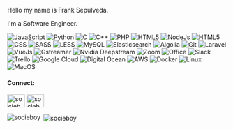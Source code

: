 Hello my name is Frank Sepulveda.

I'm a Software Engineer.

<!--https://simpleicons.org/?q=raspb -->
<!-- https://shields.io/ -->

![JavaScript](https://img.shields.io/badge/-JavaScript-333333?style=flat&logo=javascript)
![Python](https://img.shields.io/badge/-Python-333333?style=flat&logo=python)
![C](https://img.shields.io/badge/-C-333333?style=flat&logo=C)
![C++](https://img.shields.io/badge/-C++-333333?style=flat&logo=c%2B%2B)
![PHP](https://img.shields.io/badge/-PHP-333333?style=flat&logo=PHP)
![HTML5](https://img.shields.io/badge/-HTML5-333333?style=flat&logo=html5)
![NodeJs](https://img.shields.io/badge/-NodeJs-333333?style=flat&logo=nodejs)
![HTML5](https://img.shields.io/badge/-HTML5-333333?style=flat&logo=html5)
![CSS](https://img.shields.io/badge/-CSS-333333?style=flat&logo=css)
![SASS](https://img.shields.io/badge/-SASS-333333?style=flat&logo=sass)
![LESS](https://img.shields.io/badge/-LESS-333333?style=flat&logo=less)
![MySQL](https://img.shields.io/badge/-MySQL-333333?style=flat&logo=MySQL)
![Elasticsearch](https://img.shields.io/badge/-Elastich%20Search-333333?style=flat&logo=ElastichSearch)
![Algolia](https://img.shields.io/badge/-Algolia-333333?style=flat&logo=Algolia)
![Git](https://img.shields.io/badge/-Git-333333?style=flat&logo=git&logoColor=F05032)
![Laravel](https://img.shields.io/badge/-Laravel-333333?style=flat&logo=Laravel)
![VueJs](https://img.shields.io/badge/-Vuejs-333333?style=flat&logo=VueJs)
![Gstreamer](https://img.shields.io/badge/-Gstreamer-333333?style=flat&logo=Gstreamer)
![Nvidia Deepstream](https://img.shields.io/badge/-nvidia-333333?style=flat&logo=nvidia)
![Zoom](https://img.shields.io/badge/-Zoom-333333?style=flat&logo=Zoom)
![Office](https://img.shields.io/badge/-Office-333333?style=flat&logo=Office)
![Slack](https://img.shields.io/badge/-Slack-333333?style=flat&logo=Slack)
![Trello](https://img.shields.io/badge/-Trello-333333?style=flat&logo=Trello)
![Google Cloud](https://img.shields.io/badge/-Google%20Cloud-333333?style=flat&logo=Google%20Cloud)
![Digital Ocean](https://img.shields.io/badge/-Digital%20Ocean-333333?style=flat&logo=Digital%20Ocean)
![AWS](http://img.shields.io/badge/-AWS-333333?style=flat&logo=Amazon)
![Docker](http://img.shields.io/badge/-Docker-333333?style=flat&logo=Docker)
![Linux](https://img.shields.io/badge/-Linux-333333?style=flat&logo=linux&logoColor=FCC624)
![MacOS](http://img.shields.io/badge/-Mac%20OS-333333?style=flat&logo=apple)

#### Connect:
<p align="left">
<a href="https://twitter.com/socieboy" target="blank"><img align="center" src="https://cdn.jsdelivr.net/npm/simple-icons@3.0.1/icons/twitter.svg" alt="socieboy" height="30" width="40" /></a>
<a href="https://linkedin.com/in/socieboy" target="blank"><img align="center" src="https://cdn.jsdelivr.net/npm/simple-icons@3.0.1/icons/linkedin.svg" alt="socieboy" height="30" width="40" /></a>
</p>


<p><img align="left" src="https://github-readme-stats.vercel.app/api/top-langs?username=socieboy&show_icons=true&locale=en&layout=compact" alt="socieboy" /></p>

<p>&nbsp;<img align="center" src="https://github-readme-stats.vercel.app/api?username=socieboy&show_icons=true&locale=en" alt="socieboy" /></p>
